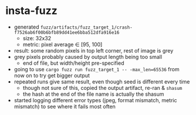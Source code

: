 # insta-fuzz

- generated `fuzz/artifacts/fuzz_target_1/crash-f7526ab6f00b6bfb89dd41ee6bba512dfa916e16`
  - size: 32x32
  - metric: pixel average ∈ [95, 100]
- result: some random pixels in top left corner, rest of image is grey
- grey pixels probably caused by output length being too small
  - end of file, but width/height pre-specified
- going to use `cargo fuzz run fuzz_target_1 -- -max_len=65536` from now on to try get bigger output
- repeated runs give same result, even though seed is different every time
  - though not sure of this, copied the output artifact, re-ran & `shasum`
  - the hash at the end of the file name is actually the shasum
- started logging different error types (jpeg, format mismatch, metric mismatch) to see where it fails most often
